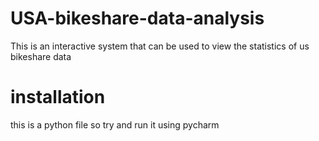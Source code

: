 # USA-bikeshare-data-analysis
This is an interactive system that can be used to view the statistics of us bikeshare data

# installation
this is a python file so try and run it using pycharm
